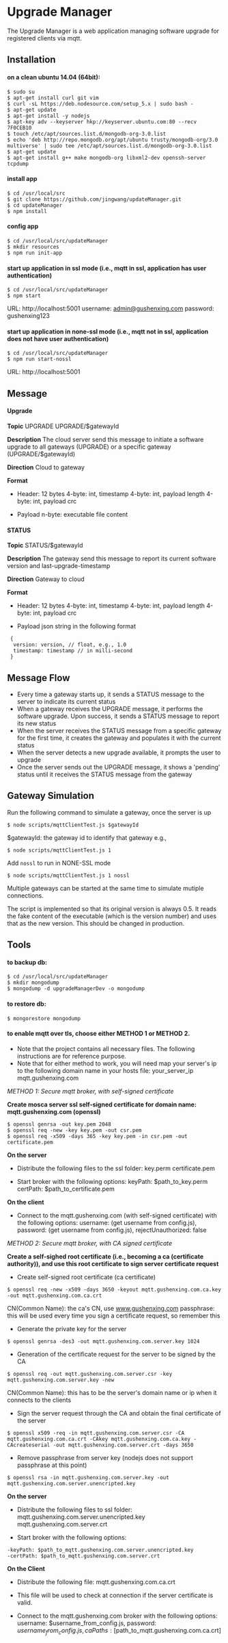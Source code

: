 # Upgrade Manager

The Upgrade Manager is a web application managing software upgrade for registered clients via mqtt.

## Installation

#### on a clean ubuntu 14.04 (64bit):
```
$ sudo su
$ apt-get install curl git vim
$ curl -sL https://deb.nodesource.com/setup_5.x | sudo bash -
$ apt-get update
$ apt-get install -y nodejs
$ apt-key adv --keyserver hkp://keyserver.ubuntu.com:80 --recv 7F0CEB10
$ touch /etc/apt/sources.list.d/mongodb-org-3.0.list
$ echo 'deb http://repo.mongodb.org/apt/ubuntu trusty/mongodb-org/3.0 multiverse' | sudo tee /etc/apt/sources.list.d/mongodb-org-3.0.list
$ apt-get update
$ apt-get install g++ make mongodb-org libxml2-dev openssh-server tcpdump
```

#### install app
```
$ cd /usr/local/src
$ git clone https://github.com/jingwang/updateManager.git
$ cd updateManager
$ npm install
```

#### config app
```
$ cd /usr/local/src/updateManager
$ mkdir resources
$ npm run init-app
```

#### start up application in ssl mode (i.e., mqtt in ssl, application has user authentication)
```
$ cd /usr/local/src/updateManager
$ npm start
```
URL: http://localhost:5001
username: admin@gushenxing.com
password: gushenxing123

#### start up application in none-ssl mode (i.e., mqtt not in ssl, application does not have user authentication)
```
$ cd /usr/local/src/updateManager
$ npm run start-nossl
```
URL: http://localhost:5001

## Message

#### Upgrade 

**Topic**
UPGRADE
UPGRADE/$gatewayId

**Description**
The cloud server send this message to initiate a software upgrade to all gateways (UPGRADE) or a specific gateway (UPGRADE/$gatewayId)

**Direction**
Cloud to gateway

**Format**

* Header: 12 bytes
4-byte: int, timestamp
4-byte: int, payload length
4-byte: int, payload crc

* Payload
n-byte: executable file content

#### STATUS

**Topic**
STATUS/$gatewayId

**Description**
The gateway send this message to report its current software version and last-upgrade-timestamp

**Direction**
Gateway to cloud

**Format**

* Header: 12 bytes
4-byte: int, timestamp
4-byte: int, payload length
4-byte: int, payload crc

* Payload
json string in the following format
```
 {
  version: version, // float, e.g., 1.0
  timestamp: timestamp // in milli-second
 }
```

## Message Flow

* Every time a gateway starts up, it sends a STATUS message to the server to indicate its current status
* When a gateway receives the UPGRADE message, it performs the software upgrade. Upon success, it sends a STATUS message to report its new status
* When the server receives the STATUS message from a specific gateway for the first time, it creates the gateway and populates it with the current status
* When the server detects a new upgrade available, it prompts the user to upgrade
* Once the server sends out the UPGRADE message, it shows a 'pending' status until it receives the STATUS message from the gateway

## Gateway Simulation

Run the following command to simulate a gateway, once the server is up
```
$ node scripts/mqttClientTest.js $gatewayId
```
$gatewayId: the gateway id to identify that gateway
e.g., 
```
$ node scripts/mqttClientTest.js 1
```
Add `nossl` to run in NONE-SSL mode
```
$ node scripts/mqttClientTest.js 1 nossl
```
Multiple gateways can be started at the same time to simulate mutiple connections.

The script is implemented so that its original version is always 0.5. It reads the fake content of the executable (which is the version number) and uses that as the new version. This should be changed in production.


## Tools

#### to backup db:
```
$ cd /usr/local/src/updateManager
$ mkdir mongodump
$ mongodump -d upgradeManagerDev -o mongodump
```

#### to restore db:
```
$ mongorestore mongodump
```

#### to enable mqtt over tls, choose either METHOD 1 or METHOD 2.
* Note that the project contains all necessary files. The following instructions are for reference purpose.
* Note that for either method to work, you will need map your server's ip to the following domain name in your hosts file:
your_server_ip  mqtt.gushenxing.com

_METHOD 1: Secure mqtt broker, with self-signed certificate_

**Create mosca server ssl self-signed certificate for domain name: mqtt.gushenxing.com (openssl)**
```
$ openssl genrsa -out key.pem 2048
$ openssl req -new -key key.pem -out csr.pem
$ openssl req -x509 -days 365 -key key.pem -in csr.pem -out certificate.pem
```

**On the server**

* Distribute the following files to the ssl folder:
key.perm
certificate.pem

* Start broker with the following options:
keyPath: $path_to_key.perm
certPath: $path_to_certificate.pem

**On the client**

* Connect to the mqtt.gushenxing.com (with self-signed certificate) with the following options:
username: (get username from config.js),
password: (get username from config.js),
rejectUnauthorized: false


_METHOD 2: Secure mqtt broker, with CA signed certificate_

**Create a self-sighed root certificate (i.e., becoming a ca (certificate authority)), and use this root certificate to sign server certificate request**

* Create self-signed root certificate (ca certificate)
```
$ openssl req -new -x509 -days 3650 -keyout mqtt.gushenxing.com.ca.key -out mqtt.gushenxing.com.ca.crt
```
CN(Common Name): the ca's CN, use www.gushenxing.com
passphrase: this will be used every time you sign a certificate request, so remember this

* Generate the private key for the server
```
$ openssl genrsa -des3 -out mqtt.gushenxing.com.server.key 1024
```

* Generation of the certificate request for the server to be signed by the CA
```
$ openssl req -out mqtt.gushenxing.com.server.csr -key mqtt.gushenxing.com.server.key -new
```
CN(Common Name): this has to be the server's domain name or ip when it connects to the clients

* Sign the server request through the CA and obtain the final certificate of the server
```
$ openssl x509 -req -in mqtt.gushenxing.com.server.csr -CA mqtt.gushenxing.com.ca.crt -CAkey mqtt.gushenxing.com.ca.key -CAcreateserial -out mqtt.gushenxing.com.server.crt -days 3650
```

* Remove passphrase from server key (nodejs does not support passphrase at this point)
```
$ openssl rsa -in mqtt.gushenxing.com.server.key -out mqtt.gushenxing.com.server.unencripted.key
```

**On the server**

* Distribute the following files to ssl folder:
mqtt.gushenxing.com.server.unencripted.key
mqtt.gushenxing.com.server.crt

* Start broker with the following options:
```
-keyPath: $path_to_mqtt.gushenxing.com.server.unencripted.key
-certPath: $path_to_mqtt.gushenxing.com.server.crt
```

**On the Client**

* Distribute the following file:
mqtt.gushenxing.com.ca.crt

* This file will be used to check at connection if the server certificate is valid.

* Connect to the mqtt.gushenxing.com broker with the following options:
username: $username_from_config.js,
password: $username_from_config.js,
caPaths: [$path_to_mqtt.gushenxing.com.ca.crt]
